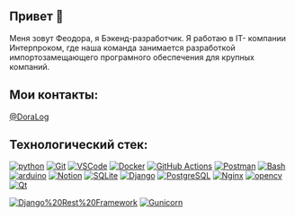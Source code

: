 ## Привет 👋

Меня зовут Феодора, я Бэкенд-разработчик. Я работаю в IT- компании Интерпроком, где наша команда занимается разработкой импортозамещающего програмного обеспечения для крупных компаний.
## Мои контакты:

[@DoraLog](https://web.telegram.org/a/)

## Технологический стек: 
 
[![python](https://skillicons.dev/icons?i=py)](https://www.python.org/)
[![Git](https://skillicons.dev/icons?i=git)](https://git-scm.com/)
[![VSCode](https://skillicons.dev/icons?i=vscode)](https://code.visualstudio.com/)
[![Docker](https://skillicons.dev/icons?i=docker)](https://www.docker.com/)
[![GitHub Actions](https://skillicons.dev/icons?i=githubactions)](https://docs.github.com/ru/actions)
[![Postman](https://skillicons.dev/icons?i=postman)](https://www.postman.com/)
[![Bash](https://skillicons.dev/icons?i=bash)](https://www.gnu.org/software/bash/manual/bash.html)
[![arduino](https://skillicons.dev/icons?i=arduino)](https://www.arduino.cc/)
[![Notion](https://skillicons.dev/icons?i=notion&perline=5)]()
[![SQLite](https://skillicons.dev/icons?i=sqlite)](https://www.sqlite.org/)
[![Django](https://skillicons.dev/icons?i=django)](https://www.djangoproject.com/)
[![PostgreSQL](https://skillicons.dev/icons?i=postgresql)](https://www.postgresql.org/)
[![Nginx](https://skillicons.dev/icons?i=nginx)](https://nginx.org/ru/)
[![opencv](https://skillicons.dev/icons?i=opencv)](https://opencv.org/)
[![Qt](https://skillicons.dev/icons?i=qt)](https://habr.com/ru/companies/skillfactory/articles/599599/)


[![Django%20Rest%20Framework](https://img.shields.io/badge/Django%20Rest%20Framework-092E20?style=for-the-badge&logo=django&logoColor=green)](https://www.django-rest-framework.org/)
[![Gunicorn](https://img.shields.io/badge/Gunicorn-092E20?style=for-the-badge&logo=gunicorn&logoColor=00A98F)](https://gunicorn.org/)

